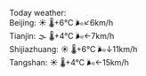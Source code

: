 Today weather:  
Beijing: ☀️ 🌡️+6°C 🌬️↙6km/h  
Tianjin: 🌫  🌡️+4°C 🌬️←7km/h  
Shijiazhuang: ☀️ 🌡️+6°C 🌬️↓11km/h  
Tangshan: ☀️ 🌡️+4°C 🌬️←15km/h  
